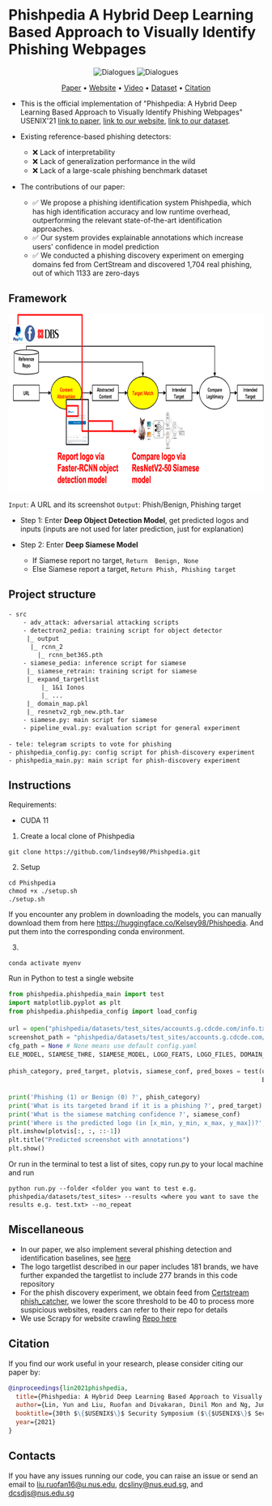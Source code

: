 # Phishpedia A Hybrid Deep Learning Based Approach to Visually Identify Phishing Webpages

<div align="center">

![Dialogues](https://img.shields.io/badge/Proctected\_Brands\_Size-277-green?style=flat-square)
![Dialogues](https://img.shields.io/badge/Phishing\_Benchmark\_Size-30k-green?style=flat-square)


</div>
<p align="center">
  <a href="https://www.usenix.org/conference/usenixsecurity21/presentation/lin">Paper</a> •
  <a href="https://sites.google.com/view/phishpedia-site/">Website</a> •
  <a href="https://www.youtube.com/watch?v=ZQOH1RW5DmY">Video</a> •
   <a href="https://drive.google.com/file/d/12ypEMPRQ43zGRqHGut0Esq2z5en0DH4g/view?usp=drive_link">Dataset</a> •
  <a href="#citation">Citation</a>
</p>

- This is the official implementation of "Phishpedia: A Hybrid Deep Learning Based Approach to Visually Identify Phishing Webpages" USENIX'21 [link to paper](https://www.usenix.org/conference/usenixsecurity21/presentation/lin), [link to our website](https://sites.google.com/view/phishpedia-site/), [link to our dataset](https://drive.google.com/file/d/12ypEMPRQ43zGRqHGut0Esq2z5en0DH4g/view?usp=drive_link).

- Existing reference-based phishing detectors:
  - :x: Lack of interpretability
  - :x: Lack of generalization performance in the wild
  - :x: Lack of a large-scale phishing benchmark dataset
    
- The contributions of our paper:
   - :white_check_mark: We propose a phishing identification system Phishpedia, which has high identification accuracy and low runtime overhead, outperforming the relevant state-of-the-art identification approaches. 
   - :white_check_mark: Our system provides explainable annotations which increase users' confidence in model prediction
   - :white_check_mark: We conducted a phishing discovery experiment on emerging domains fed from CertStream and discovered 1,704 real phishing, out of which 1133 are zero-days   

## Framework
    
<img src="phishpedia/big_pic/overview.png" style="width:2000px;height:350px"/>

```Input```: A URL and its screenshot ```Output```: Phish/Benign, Phishing target
- Step 1: Enter <b>Deep Object Detection Model</b>, get predicted logos and inputs (inputs are not used for later prediction, just for explanation)

- Step 2: Enter <b>Deep Siamese Model</b>
    - If Siamese report no target, ```Return  Benign, None```
    - Else Siamese report a target, ```Return Phish, Phishing target``` 
    
## Project structure
```
- src
    - adv_attack: adversarial attacking scripts
    - detectron2_pedia: training script for object detector
     |_ output
      |_ rcnn_2
        |_ rcnn_bet365.pth 
    - siamese_pedia: inference script for siamese
     |_ siamese_retrain: training script for siamese
     |_ expand_targetlist
         |_ 1&1 Ionos
         |_ ...
     |_ domain_map.pkl
     |_ resnetv2_rgb_new.pth.tar
    - siamese.py: main script for siamese
    - pipeline_eval.py: evaluation script for general experiment

- tele: telegram scripts to vote for phishing 
- phishpedia_config.py: config script for phish-discovery experiment 
- phishpedia_main.py: main script for phish-discovery experiment 
```

## Instructions
Requirements: 
- CUDA 11

1. Create a local clone of Phishpedia
```
git clone https://github.com/lindsey98/Phishpedia.git
```

2. Setup
```
cd Phishpedia
chmod +x ./setup.sh
./setup.sh
```
If you encounter any problem in downloading the models, you can manually download them from here https://huggingface.co/Kelsey98/Phishpedia. And put them into the corresponding conda environment.

3. 
```
conda activate myenv
```

Run in Python to test a single website

```python
from phishpedia.phishpedia_main import test
import matplotlib.pyplot as plt
from phishpedia.phishpedia_config import load_config

url = open("phishpedia/datasets/test_sites/accounts.g.cdcde.com/info.txt").read().strip()
screenshot_path = "phishpedia/datasets/test_sites/accounts.g.cdcde.com/shot.png"
cfg_path = None # None means use default config.yaml
ELE_MODEL, SIAMESE_THRE, SIAMESE_MODEL, LOGO_FEATS, LOGO_FILES, DOMAIN_MAP_PATH = load_config(cfg_path)

phish_category, pred_target, plotvis, siamese_conf, pred_boxes = test(url, screenshot_path,
                                                                      ELE_MODEL, SIAMESE_THRE, SIAMESE_MODEL, LOGO_FEATS, LOGO_FILES, DOMAIN_MAP_PATH)

print('Phishing (1) or Benign (0) ?', phish_category)
print('What is its targeted brand if it is a phishing ?', pred_target)
print('What is the siamese matching confidence ?', siamese_conf)
print('Where is the predicted logo (in [x_min, y_min, x_max, y_max])?', pred_boxes)
plt.imshow(plotvis[:, :, ::-1])
plt.title("Predicted screenshot with annotations")
plt.show()
```
Or run in the terminal to test a list of sites, copy run.py to your local machine and run
```
python run.py --folder <folder you want to test e.g. phishpedia/datasets/test_sites> --results <where you want to save the results e.g. test.txt> --no_repeat
```


## Miscellaneous
- In our paper, we also implement several phishing detection and identification baselines, see [here](https://github.com/lindsey98/PhishingBaseline)
- The logo targetlist described in our paper includes 181 brands, we have further expanded the targetlist to include 277 brands in this code repository 
- For the phish discovery experiment, we obtain feed from [Certstream phish_catcher](https://github.com/x0rz/phishing_catcher), we lower the score threshold to be 40 to process more suspicious websites, readers can refer to their repo for details
- We use Scrapy for website crawling [Repo here](https://github.com/lindsey98/MyScrapy.git) 

## Citation 
If you find our work useful in your research, please consider citing our paper by:

```bibtex
@inproceedings{lin2021phishpedia,
  title={Phishpedia: A Hybrid Deep Learning Based Approach to Visually Identify Phishing Webpages},
  author={Lin, Yun and Liu, Ruofan and Divakaran, Dinil Mon and Ng, Jun Yang and Chan, Qing Zhou and Lu, Yiwen and Si, Yuxuan and Zhang, Fan and Dong, Jin Song},
  booktitle={30th $\{$USENIX$\}$ Security Symposium ($\{$USENIX$\}$ Security 21)},
  year={2021}
}
```

## Contacts
If you have any issues running our code, you can raise an issue or send an email to liu.ruofan16@u.nus.edu, dcsliny@nus.eud.sg, and dcsdjs@nus.edu.sg
